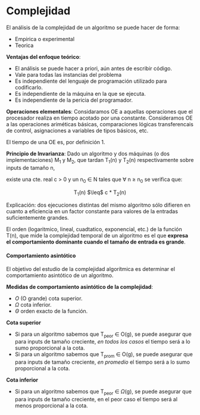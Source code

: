 # Complejidad
El análisis de la complejidad de un algoritmo se puede hacer de forma:
* Empirica o experimental
* Teorica

**Ventajas del enfoque teórico**:
* El análisis se puede hacer a priori, aún antes de escribir código.
* Vale para todas las instancias del problema
* Es independiente del lenguaje de programación utilizado para codificarlo.
* Es independiente de la máquina en la que se ejecuta.
* Es independiente de la pericia del programador.

**Operaciones elementales**: Considaramos OE a aquellas operaciones que el procesador realiza en tiempo acotado por una constante. Consideramos OE a las operaciones ariméticas básicas, comparaciones lógicas
transferencais de control, asignaciones a variables de tipos básicos, etc. 

El tiempo de una OE es, por definición 1.

**Principio de Invarianza**: Dado un algoritmo y dos máquinas (o dos
implementaciones) M<sub>1</sub> y M<sub>2</sub>, que tardan T<sub>1</sub>(n) y T<sub>2</sub>(n) respectivamente sobre inputs de tamaño n, 

existe una cte. real c > 0 y un n<sub>0</sub> $\in$ N tales que $\forall$ n $\geq$ n<sub>0</sub> se verifica que:
            
<p align="center">T<sub>1</sub>(n) $\leq$ c * T<sub>2</sub>(n)</p>

Explicación: dos ejecuciones distintas del mismo algoritmo sólo difieren en cuanto a eficiencia en un factor constante para valores de la entradas suficientemente grandes.

El orden (logaritmico, lineal, cuadtatico, exponencial, etc.) de la función T(n), que mide la complejidad temporal de un algoritmo es el que **expresa el comportamiento dominante cuando el tamaño de entrada es grande**.

#### Comportamiento asintótico
El objetivo del estudio de la complejidad algorítmica es determinar el comportamiento asintótico de un algoritmo.

**Medidas de comportamiento asintótico de la complejidad**:
* $O$ (O grande) cota superior.
* $\Omega$ cota inferior.
* $\Theta$ orden exacto de la función.

**Cota superior**
* Si para un algoritmo sabemos que T<sub>peor</sub> $\in$ O(g), se puede asegurar que para inputs de tamaño creciente, *en todos los casos* el tiempo será a lo sumo proporcional a la cota.
* Si para un algoritmo sabemos que T<sub>prom</sub> $\in$ O(g), se puede asegurar que para inputs de tamaño creciente, *en promedio* el tiempo será a lo sumo proporcional a la cota.

**Cota inferior**
* Si para un algoritmo sabemos que T<sub>peor</sub> $\in$ $\Omega$(g), se puede asegurar que para inputs de tamaño creciente, en el peor caso el tiempo será al menos proporcional a la cota.
